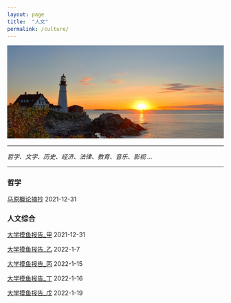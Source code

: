 ```yaml
---
layout: page
title:  "人文"
permalink: /culture/
---
```

![](/img/arts.jpg)

************

*哲学、文学、历史、经济、法律、教育、音乐、影视 ...*

************

### 哲学
[马原概论摘抄](https://robert1037.github.io/culture/marxism/) 2021-12-31

### 人文综合
[大学摸鱼报告_甲](https://robert1037.github.io/culture/fun/a) 2021-12-31

[大学摸鱼报告_乙](https://robert1037.github.io/culture/fun/b) 2022-1-7

[大学摸鱼报告_丙](https://robert1037.github.io/culture/fun/c) 2022-1-15

[大学摸鱼报告_丁](https://robert1037.github.io/culture/fun/d) 2022-1-16

[大学摸鱼报告_戊](https://robert1037.github.io/culture/fun/e) 2022-1-19
